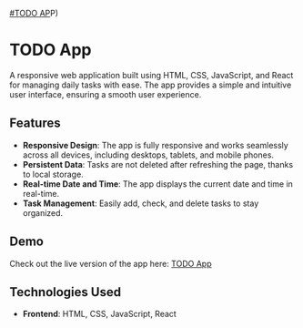 [#TODO AP](https://shivam-anand-todo-app.netlify.app/)P)

# TODO App

A responsive web application built using HTML, CSS, JavaScript, and React for managing daily tasks with ease. The app provides a simple and intuitive user interface, ensuring a smooth user experience.

## Features

- **Responsive Design**: The app is fully responsive and works seamlessly across all devices, including desktops, tablets, and mobile phones.
- **Persistent Data**: Tasks are not deleted after refreshing the page, thanks to local storage.
- **Real-time Date and Time**: The app displays the current date and time in real-time.
- **Task Management**: Easily add, check, and delete tasks to stay organized.

## Demo

Check out the live version of the app here: [TODO App](https://shivam-anand-todo-app.netlify.app/)

## Technologies Used

- **Frontend**: HTML, CSS, JavaScript, React
